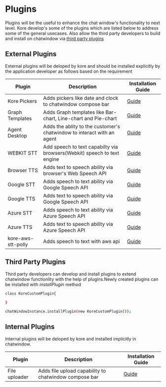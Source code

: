 ﻿# Plugins
Plugins will be the useful to enhance the chat window's functionality to next level. Kore develop's some of the plugins which are listed below to address some of the general usecases. Also allow the third party developers to build and install on chatwindow via [third party plugins](#third-party-plugins)

## External Plugins
External plugins will be deloped by kore and should be installed explicitly by the application developer as follows based on the requirement

| Plugin  | Description | Installation Guide
| ------------- | ------------- |------------- |
| Kore Pickers | Adds pickers like date and clock to chatwindow compose bar  |[Guide ](./kore-pickers) 
| Graph Templates| Adds Graph templates like Bar-chart, Line-chart and Pie-chart  |[Guide](./graph-templates)  
| Agent Desktop | Adds the ablity to the customer's chatwindow to interact with an agent  |[Guide ](./agent-desktop) 
| WEBKIT STT| Add speech to text capabilty via browsers(Webkit) speech to text engine  |[Guide](./webkit-stt)  
| Browser TTS | Adds text to speech ability via browser's Web Speech API  |[Guide ](./browser-tts) 
| Google STT | Adds speech to text ability via Google Speech API  |[Guide ](./google-stt) 
| Google TTS | Adds text to speech ability via Google Speech API  |[Guide ](./google-tts) 
| Azure STT | Adds speech to text ability via Azure Speech API  |[Guide ](./azure-stt) 
| Azure TTS | Adds text to speech ability via Azure Speech API  |[Guide ](./azure-tts) 
| kore-aws-stt-polly | Adds speech to text with aws api  |[Guide ](./kore-aws-stt-polly) 





## Third Party Plugins

Third party developers can develop and install plugins to extend chatwindow functionlity with the help of plugins.Newly created plugins can be installed with *installPlugin* method

```bash
class KoreCustomPlugin{
  
}

chatWindowInstance.installPlugin(new KoreCustomPlugin());
```
## Internal Plugins
Internal plugins will be deloped by kore and installed implicitly in chatwindow.

| Plugin  | Description | Installation Guide
| ------------- | ------------- |------------- |
| File uploader| Adds file upload capability to chatwindow compose bar  |[Guide](./file-uploader)  


